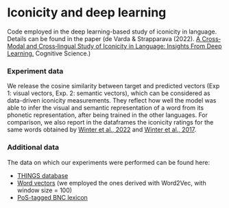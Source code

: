 # Iconicity and deep learning
Code employed in the deep learning-based study of iconicity in language. Details can be found in the paper (de Varda &amp; Strapparava (2022). [A Cross‐Modal and Cross‐lingual Study of Iconicity in Language: Insights From Deep Learning.](https://onlinelibrary.wiley.com/doi/full/10.1111/cogs.13147) Cognitive Science.)

### Experiment data
We release the cosine similarity between target and predicted vectors (Exp 1: visual vectors, Exp. 2: semantic vectors), which can be considered as data-driven iconicity measurements. They reflect how well the model was able to infer the visual and semantic representation of a word from its phonetic representation, after being trained in the other languages. For comparison, we also report in the dataframes the iconicity ratings for the same words obtained by [Winter et al., 2022](https://osf.io/qvw6u/) and [Winter et al., 2017](https://www.researchgate.net/publication/318364562_Which_words_are_most_iconic_Iconicity_in_English_sensory_words).

### Additional data
The data on which our experiments were performed can be found here:
- [THINGS database](https://things-initiative.org/)
- [Word vectors](https://www.marekrei.com/projects/vectorsets/)  (we employed the ones derived with Word2Vec, with window size = 100)
- [PoS-tagged BNC lexicon](http://www.kilgarriff.co.uk/bnc-readme.html#raw)

